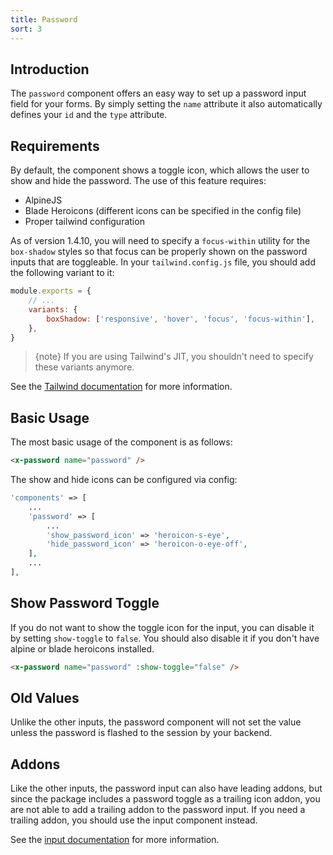 ```yaml
---
title: Password
sort: 3
---
```


## Introduction

The `password` component offers an easy way to set up a password input field for your forms. By simply setting the `name` attribute it also automatically defines your `id` and the `type` attribute.

## Requirements

By default, the component shows a toggle icon, which allows the user to show and hide the password. The use of this feature requires:

- AlpineJS
- Blade Heroicons (different icons can be specified in the config file)
- Proper tailwind configuration

As of version 1.4.10, you will need to specify a `focus-within` utility for the `box-shadow` styles so that focus can be properly shown
on the password inputs that are toggleable. In your `tailwind.config.js` file, you should add the following variant to it:

```js
module.exports = {
    // ...
    variants: {
        boxShadow: ['responsive', 'hover', 'focus', 'focus-within'],
    },
}
```

> {note} If you are using Tailwind's JIT, you shouldn't need to specify these variants anymore.

See the [Tailwind documentation](https://tailwindcss.com/docs/pseudo-class-variants#focus-within) for more information.

## Basic Usage

The most basic usage of the component is as follows:

```html
<x-password name="password" />
```

The show and hide icons can be configured via config:

```php
'components' => [
    ...
    'password' => [
        ...
        'show_password_icon' => 'heroicon-s-eye',
        'hide_password_icon' => 'heroicon-o-eye-off',
    ],
    ...
],
```

## Show Password Toggle

If you do not want to show the toggle icon for the input, you can disable it by setting `show-toggle` to `false`. You should also disable it if you don't have alpine or blade heroicons installed.

```html
<x-password name="password" :show-toggle="false" />
```

## Old Values

Unlike the other inputs, the password component will not set the value unless the password is flashed to the session by your backend.

## Addons

Like the other inputs, the password input can also have leading addons, but since the package
includes a password toggle as a trailing icon addon, you are not able to add a trailing addon
to the password input. If you need a trailing addon, you should use the input component instead.

See the [input documentation](/docs/laravel-form-components/{version}/inputs/input#user-content-addons) for more information.
